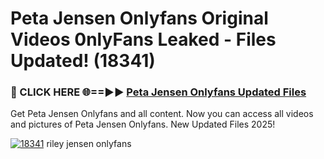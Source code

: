 # Peta Jensen Onlyfans Original Videos 0nlyFans Leaked - Files Updated! (18341)

<h3>🔴 CLICK HERE 🌐==►► <a href="https://tinyurl.com/2wckxsce" rel="nofollow">Peta Jensen Onlyfans Updated Files</a></h3>

Get Peta Jensen Onlyfans and all content. Now you can access all videos and pictures of Peta Jensen Onlyfans. New Updated Files 2025!

[![18341](https://i.imgur.com/AFduVYN.gif)](https://tinyurl.com/2wckxsce)
riley jensen onlyfans
